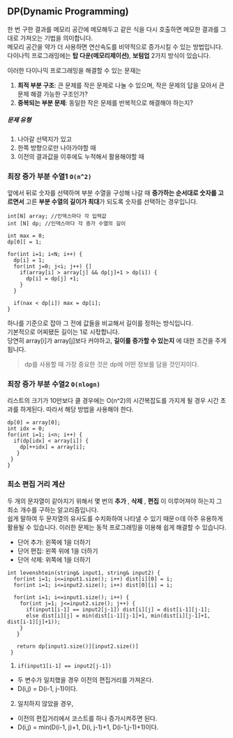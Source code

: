 ## DP(Dynamic Programming)

한 번 구한 결과를 메모리 공간에 메모해두고 같은 식을 다시 호출하면 메모한 결과를 그대로 가져오는 기법을 의미합니다.  
메모리 공간을 약가 더 사용하면 연산속도를 비약적으로 증가시킬 수 있는 방법입니다. 다이나믹 프로그래밍에는 **탑 다운(메모리제이션)**, **보텀업** 2가지 방식이 있습니다.  

이러한 다이나믹 프로그래밍을 해결할 수 있는 문재는  
1) **최적 부분 구조**: 큰 문제를 작은 문제로 나눌 수 있으며, 작은 문제의 답을 모아서 큰 문제 해결 가능한 구조인가?
2) **중복되는 부분 문제**: 동일한 작은 문제를 반복적으로 해결해야 하는지?

##### 문제 유형
1) 나아갈 선택지가 있고
2) 한쪽 방향으로만 나아가야할 때
3) 이전의 결과값을 이후에도 누적해서 활용해야할 때  
### 최장 증가 부분 수열1 `O(n^2)`  
앞에서 뒤로 숫자를 선택하며 부분 수열을 구성해 나갈 때 **증가하는 순서대로 숫자를 고르면서** 고른 **부분 수열의 길이가 최대**가 되도록 숫자를 선택하는 경우입니다.  
```
int[N] array; //인덱스마다 각 입력값
int [N] dp; //인덱스마다 각 증가 수열의 길이

int max = 0;
dp[0][ = 1;

for(int i=1; i<N; i++) {
  dp[i] = 1;
  for(int j=0; j<i; j++) {]
    if(array[i] > array[j] && dp[j]+1 > dp[i]) {
      dp[i] = dp[j] +1;
    }
  }
  
  if(nax < dp[i]) max = dp[i];
}
```  
하나를 기준으로 잡아 그 전에 값들을 비교해서 길이를 정하는 방식입니다.  
기본적으로 어찌됐든 길이는 1로 시잓합니다.  
당연히 array[i]가 array[j]보다 커야하고, **길이를 증가할 수 있는지** 에 대한 조건을 주게 됩니다.  
> dp를 사용할 때 가장 중요한 것은 dp에 어떤 정보를 담을 것인지이다.

### 최장 증가 부분 수열2 `O(nlogn)`  
리스트의 크기가 10만보다 클 경우에는 O(n^2)의 시간복잡도를 가지게 될 경우 시간 초과를 하게된다. 따라서 해당 방법을 사용해야 한다.  
```
dp[0] = array[0];
int idx = 0;
for(int i=1; i<n; i++) {
  if(dp[idx] < array[i]) {
    dp[++idx] = array[i];
   }
 }
}
```  

### 최소 편집 거리 계산
두 개의 문자열이 같아지기 위해서 몇 번의 **추가** , **삭제** , **편집** 이 이루어져야 하는지 그 최소 개수를 구하는 알고리즘입니다.  
쉽게 말하여 두 문자열의 유사도를 수치화하여 나타낼 수 있기 때문ㅇ데 아주 유용하게 활용될 수 있습니다. 이러한 문제는 동적 프로그래밍을 이용해 쉽게 해결할 수 있습니다.  
- 단어 추가: 왼쪽에 1을 더하기
- 단어 편집: 왼쪽 위에 1을 더하기
- 단어 삭제: 위쪽에 1을 더하기  

```
int levenshtein(string& input1, string& input2) {
  for(int i=1; i<=input1.size(); i++) dist[i][0] = i;
  for(int i=1; i<=input2.size(); i++) dist[0][i] = i;
  
  for(int i=1; i<=input1.size(); i++) {
    for(int j=1; j<=input2.size(); j++) {
      if(input1[i-1] == input2[j-1]) dist[i][j] = dist[i-1][j-1];
      else dist[i][j] = min(dist[i-1][j-1]+1, min(dist[i][j-1]+1, dist[i-1][j]+1));
    }
   }
   
   return dp[input1.size()][input2.size()]
 }
```

1) `if(input1[i-1] == input2[j-1])`
- 두 변수가 일치했을 경우 이전의 편집거리를 가져온다.  
- D(i,j) = D(i-1, j-1)이다.  

2) 일치하지 않았을 경우,
- 이전의 편집거리에서 코스트를 하나 증가시켜주면 된다.  
- D(i,j) = min(D(i-1, j)+1, D(i, j-1)+1, D(i-1,j-1)+1)이다.  

